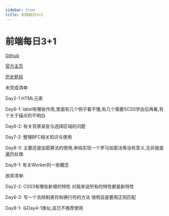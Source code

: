 ```yaml
---
sidebar: true
title: 前端每日3+1
---
```


# 前端每日3+1

[Github](https://github.com/haizlin/fe-interview)

[官方主页](http://www.h-camel.com/index.html)

[历史题目](https://github.com/haizlin/fe-interview/blob/master/category/history.md)

未完成清单:

Day2-1 HTML元素

Day6-1: label有哪些作用,里面有几个例子看不懂,有几个需要SCSS学会后再看,有个关于锚点的不明白.

Day6-2: 有关背景渐变与选择区域的问题

Day7-2: 整理BFC相关知识与使用

Day8-3: 主要还是加密算法的使用,单纯实现一个罗马加密法等没有意义,无非就是遍历处理.

Day9-1: 有关Worker的一些概念

放弃清单:

Day2-2: CSS3有哪些新增的特性 对我来说所有的特性都是新特性

Day6-3: 写一个去除制表符和换行符的方法 很明显是要用正则匹配

Day8-1: 与Day4-1类似,且已不推荐使用